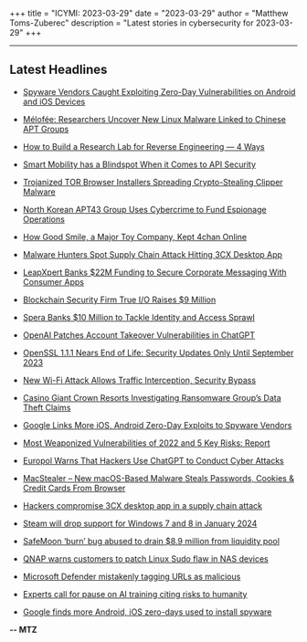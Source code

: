 +++
title = "ICYMI: 2023-03-29"
date = "2023-03-29"
author = "Matthew Toms-Zuberec"
description = "Latest stories in cybersecurity for 2023-03-29"
+++

---------------------------------------------------------------------------
## Latest Headlines
- [Spyware Vendors Caught Exploiting Zero-Day Vulnerabilities on Android and iOS Devices](https://thehackernews.com/2023/03/spyware-vendors-caught-exploiting-zero.html)

- [Mélofée: Researchers Uncover New Linux Malware Linked to Chinese APT Groups](https://thehackernews.com/2023/03/melofee-researchers-uncover-new-linux.html)

- [How to Build a Research Lab for Reverse Engineering — 4 Ways](https://thehackernews.com/2023/03/how-to-build-research-lab-for-reverse.html)

- [Smart Mobility has a Blindspot When it Comes to API Security](https://thehackernews.com/2023/03/smart-mobility-has-blindspot-when-it.html)

- [Trojanized TOR Browser Installers Spreading Crypto-Stealing Clipper Malware](https://thehackernews.com/2023/03/trojanized-tor-browser-installers.html)

- [North Korean APT43 Group Uses Cybercrime to Fund Espionage Operations](https://thehackernews.com/2023/03/north-korean-apt43-group-uses.html)

- [How Good Smile, a Major Toy Company, Kept 4chan Online](https://www.wired.com/story/4chan-good-smile/)

- [Malware Hunters Spot Supply Chain Attack Hitting 3CX Desktop App](https://www.securityweek.com/malware-hunters-spot-supply-chain-attack-hitting-3cx-desktop-app/)

- [LeapXpert Banks $22M Funding to Secure Corporate Messaging With Consumer Apps](https://www.securityweek.com/leapxpert-banks-22m-funding-to-secure-corporate-messaging-with-consumer-apps/)

- [Blockchain Security Firm True I/O Raises $9 Million](https://www.securityweek.com/blockchain-security-firm-true-i-o-raises-9-million/)

- [Spera Banks $10 Million to Tackle Identity and Access Sprawl](https://www.securityweek.com/spera-banks-10-million-to-tackle-identity-and-access-sprawl/)

- [OpenAI Patches Account Takeover Vulnerabilities in ChatGPT](https://www.securityweek.com/openai-patches-account-takeover-vulnerabilities-in-chatgpt/)

- [OpenSSL 1.1.1 Nears End of Life: Security Updates Only Until September 2023](https://www.securityweek.com/openssl-1-1-1-nears-end-of-life-security-updates-only-until-september-2023/)

- [New Wi-Fi Attack Allows Traffic Interception, Security Bypass](https://www.securityweek.com/new-wi-fi-attack-allows-traffic-interception-security-bypass/)

- [Casino Giant Crown Resorts Investigating Ransomware Group’s Data Theft Claims](https://www.securityweek.com/casino-giant-crown-resorts-investigating-ransomware-groups-data-theft-claims/)

- [Google Links More iOS, Android Zero-Day Exploits to Spyware Vendors](https://www.securityweek.com/google-links-more-ios-android-zero-day-exploits-to-spyware-vendors/)

- [Most Weaponized Vulnerabilities of 2022 and 5 Key Risks: Report](https://www.securityweek.com/most-weaponized-vulnerabilities-of-2022-and-5-key-risks-report/)

- [Europol Warns That Hackers Use ChatGPT to Conduct Cyber Attacks](https://cybersecuritynews.com/hackers-use-chatgpt-to-conduct-cyber-attacks/)

- [MacStealer – New macOS-Based Malware Steals Passwords, Cookies & Credit Cards From Browser](https://cybersecuritynews.com/macos-based-malware/)

- [Hackers compromise 3CX desktop app in a supply chain attack](https://www.bleepingcomputer.com/news/security/hackers-compromise-3cx-desktop-app-in-a-supply-chain-attack/)

- [Steam will drop support for Windows 7 and 8 in January 2024](https://www.bleepingcomputer.com/news/software/steam-will-drop-support-for-windows-7-and-8-in-january-2024/)

- [SafeMoon ‘burn’ bug abused to drain $8.9 million from liquidity pool](https://www.bleepingcomputer.com/news/cryptocurrency/safemoon-burn-bug-abused-to-drain-89-million-from-liquidity-pool/)

- [QNAP warns customers to patch Linux Sudo flaw in NAS devices](https://www.bleepingcomputer.com/news/security/qnap-warns-customers-to-patch-linux-sudo-flaw-in-nas-devices/)

- [Microsoft Defender mistakenly tagging URLs as malicious](https://www.bleepingcomputer.com/news/microsoft/microsoft-defender-mistakenly-tagging-urls-as-malicious/)

- [Experts call for pause on AI training citing risks to humanity](https://www.bleepingcomputer.com/news/technology/experts-call-for-pause-on-ai-training-citing-risks-to-humanity/)

- [Google finds more Android, iOS zero-days used to install spyware](https://www.bleepingcomputer.com/news/security/google-finds-more-android-ios-zero-days-used-to-install-spyware/)

**-- MTZ**